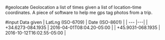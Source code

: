 #geolocate
Geolocation a list of times given a list of location-time coordinates. A piece of software to help me gps tag photos from a trip.

#input
Data given
| LatLng (ISO-6709) | Date (ISO-8601) |
| --- |---|
| +34.6273-084.1935 | 2016-04-01T08:04.20-05:00 |
| +45.9031-068.1935 | 2016-10-12T16:02.55-05:00 |
